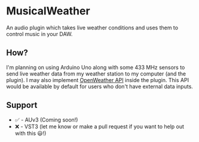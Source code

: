 # MusicalWeather
An audio plugin which takes live weather conditions and uses them to control music in your DAW.

## How?
I'm planning on using Arduino Uno along with some 433 MHz sensors to send live weather data from my weather station to my computer (and the plugin). I may also implement [OpenWeather API](https://openweathermap.org/api) inside the plugin. This API would be available by default for users who don't have external data inputs.

## Support
- ✅ - AUv3 (Coming soon!)
- ❌ - VST3 (let me know or make a pull request if you want to help out with this 😃!)
